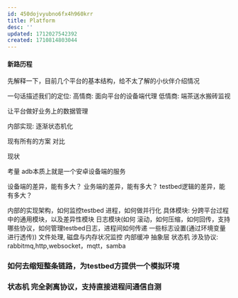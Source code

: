 ```yaml
---
id: 450dojvyubno6fx4h960krr
title: Platform
desc: ''
updated: 1712027542392
created: 1710814803044
---
```


#### 新路历程
先解释一下，目前几个平台的基本结构，给不太了解的小伙伴介绍情况

一句话描述我们的定位:
高情商: 面向平台的设备端代理
低情商: 端茶送水搬砖监视 

让平台做好业务上的数据管理

内部实现: 逐渐状态机化

现有所有的方案 对比

现状

考量
adb本质上就是一个安卓设备端的服务

设备端的差异，能有多大？
业务端的差异，能有多大？
testbed逻辑的差异，能有多大？



内部的实现架构，如何监控testbed 进程，如何做并行化
具体模块: 
分跨平台过程中的通用模块，以及差异性模块
日志模块(如何 滚动，如何压缩，如何回传，支持哪些协议，如何管理testbed日志，进程间如何传递 一些标志设置(通过环境变量进行透传))
文件处理, 磁盘与内存状况监控
内部缓冲
抽象层
状态机
涉及协议: rabbitmq,http,websocket，mqtt，samba



### 如何去缩短整条链路，为testbed方提供一个模拟环境



### 状态机 完全剥离协议，支持直接进程间通信自测